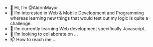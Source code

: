 - 👋 Hi, I’m @AldrinMayor
- 👀 I’m interested in Web & Mobile Development and Programming whereas learning new things that would test out my logic is quite a challenge.
- 🌱 I’m currently learning Web development specifically Javascript.
- 💞️ I’m looking to collaborate on ...
- 📫 How to reach me ...

<!---
AldrinMayor/AldrinMayor is a ✨ special ✨ repository because its `README.md` (this file) appears on your GitHub profile.
You can click the Preview link to take a look at your changes.
--->
